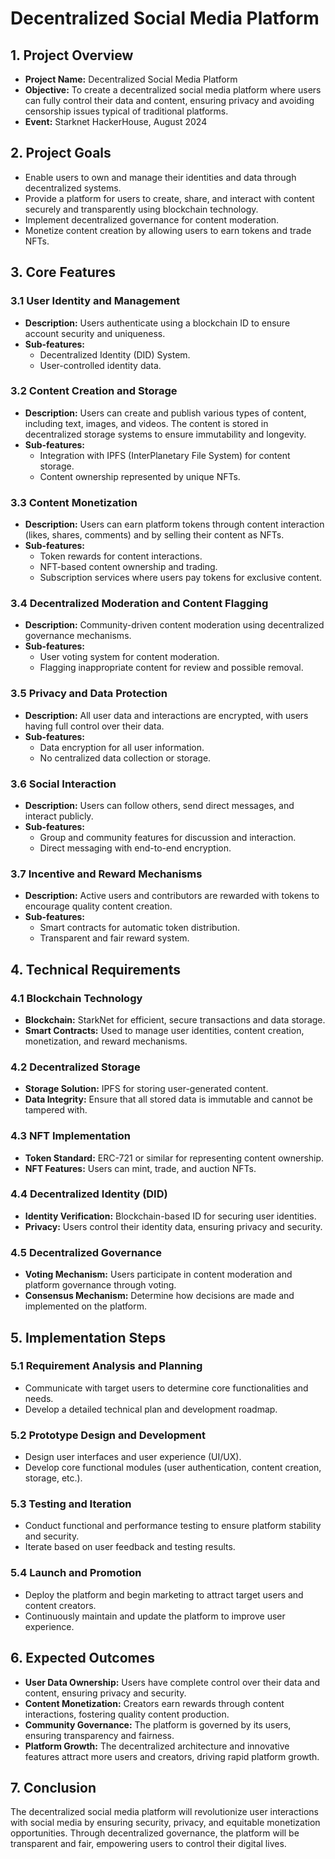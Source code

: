# Decentralized Social Media Platform

## 1. **Project Overview**
- **Project Name:** Decentralized Social Media Platform
- **Objective:** To create a decentralized social media platform where users can fully control their data and content, ensuring privacy and avoiding censorship issues typical of traditional platforms.
- **Event:** Starknet HackerHouse, August 2024

## 2. **Project Goals**
- Enable users to own and manage their identities and data through decentralized systems.
- Provide a platform for users to create, share, and interact with content securely and transparently using blockchain technology.
- Implement decentralized governance for content moderation.
- Monetize content creation by allowing users to earn tokens and trade NFTs.

## 3. **Core Features**

### 3.1 **User Identity and Management**
- **Description:** Users authenticate using a blockchain ID to ensure account security and uniqueness.
- **Sub-features:**
  - Decentralized Identity (DID) System.
  - User-controlled identity data.

### 3.2 **Content Creation and Storage**
- **Description:** Users can create and publish various types of content, including text, images, and videos. The content is stored in decentralized storage systems to ensure immutability and longevity.
- **Sub-features:**
  - Integration with IPFS (InterPlanetary File System) for content storage.
  - Content ownership represented by unique NFTs.

### 3.3 **Content Monetization**
- **Description:** Users can earn platform tokens through content interaction (likes, shares, comments) and by selling their content as NFTs.
- **Sub-features:**
  - Token rewards for content interactions.
  - NFT-based content ownership and trading.
  - Subscription services where users pay tokens for exclusive content.

### 3.4 **Decentralized Moderation and Content Flagging**
- **Description:** Community-driven content moderation using decentralized governance mechanisms.
- **Sub-features:**
  - User voting system for content moderation.
  - Flagging inappropriate content for review and possible removal.

### 3.5 **Privacy and Data Protection**
- **Description:** All user data and interactions are encrypted, with users having full control over their data.
- **Sub-features:**
  - Data encryption for all user information.
  - No centralized data collection or storage.

### 3.6 **Social Interaction**
- **Description:** Users can follow others, send direct messages, and interact publicly.
- **Sub-features:**
  - Group and community features for discussion and interaction.
  - Direct messaging with end-to-end encryption.

### 3.7 **Incentive and Reward Mechanisms**
- **Description:** Active users and contributors are rewarded with tokens to encourage quality content creation.
- **Sub-features:**
  - Smart contracts for automatic token distribution.
  - Transparent and fair reward system.

## 4. **Technical Requirements**

### 4.1 **Blockchain Technology**
- **Blockchain:** StarkNet for efficient, secure transactions and data storage.
- **Smart Contracts:** Used to manage user identities, content creation, monetization, and reward mechanisms.

### 4.2 **Decentralized Storage**
- **Storage Solution:** IPFS for storing user-generated content.
- **Data Integrity:** Ensure that all stored data is immutable and cannot be tampered with.

### 4.3 **NFT Implementation**
- **Token Standard:** ERC-721 or similar for representing content ownership.
- **NFT Features:** Users can mint, trade, and auction NFTs.

### 4.4 **Decentralized Identity (DID)**
- **Identity Verification:** Blockchain-based ID for securing user identities.
- **Privacy:** Users control their identity data, ensuring privacy and security.

### 4.5 **Decentralized Governance**
- **Voting Mechanism:** Users participate in content moderation and platform governance through voting.
- **Consensus Mechanism:** Determine how decisions are made and implemented on the platform.

## 5. **Implementation Steps**

### 5.1 **Requirement Analysis and Planning**
- Communicate with target users to determine core functionalities and needs.
- Develop a detailed technical plan and development roadmap.

### 5.2 **Prototype Design and Development**
- Design user interfaces and user experience (UI/UX).
- Develop core functional modules (user authentication, content creation, storage, etc.).

### 5.3 **Testing and Iteration**
- Conduct functional and performance testing to ensure platform stability and security.
- Iterate based on user feedback and testing results.

### 5.4 **Launch and Promotion**
- Deploy the platform and begin marketing to attract target users and content creators.
- Continuously maintain and update the platform to improve user experience.

## 6. **Expected Outcomes**

- **User Data Ownership:** Users have complete control over their data and content, ensuring privacy and security.
- **Content Monetization:** Creators earn rewards through content interactions, fostering quality content production.
- **Community Governance:** The platform is governed by its users, ensuring transparency and fairness.
- **Platform Growth:** The decentralized architecture and innovative features attract more users and creators, driving rapid platform growth.

## 7. **Conclusion**
The decentralized social media platform will revolutionize user interactions with social media by ensuring security, privacy, and equitable monetization opportunities. Through decentralized governance, the platform will be transparent and fair, empowering users to control their digital lives.

